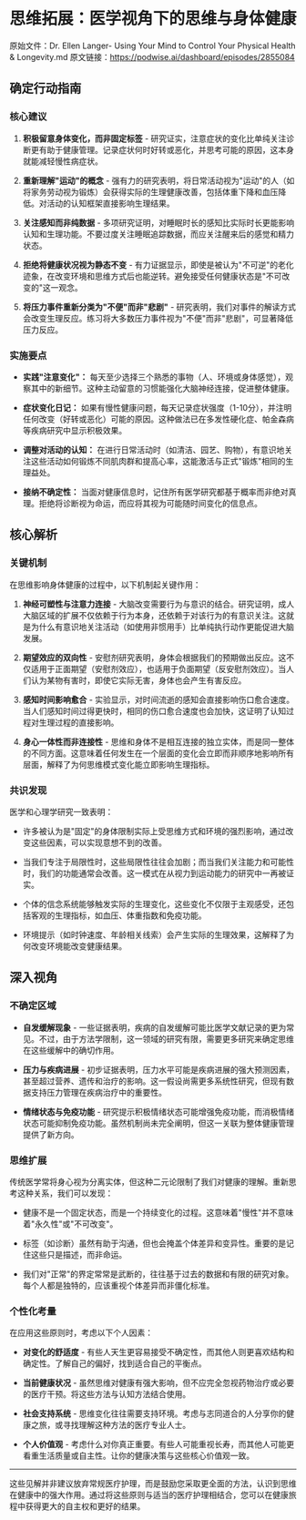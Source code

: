# 思维拓展：医学视角下的思维与身体健康

原始文件：Dr. Ellen Langer- Using Your Mind to Control Your Physical Health & Longevity.md
原文链接：https://podwise.ai/dashboard/episodes/2855084

## 确定行动指南

### 核心建议

1. **积极留意身体变化，而非固定标签** - 研究证实，注意症状的变化比单纯关注诊断更有助于健康管理。记录症状何时好转或恶化，并思考可能的原因，这本身就能减轻慢性病症状。

2. **重新理解"运动"的概念** - 强有力的研究表明，将日常活动视为"运动"的人（如将家务劳动视为锻炼）会获得实际的生理健康改善，包括体重下降和血压降低。对活动的认知框架直接影响生理结果。

3. **关注感知而非纯数据** - 多项研究证明，对睡眠时长的感知比实际时长更能影响认知和生理功能。不要过度关注睡眠追踪数据，而应关注醒来后的感觉和精力状态。

4. **拒绝将健康状况视为静态不变** - 有力证据显示，即使是被认为"不可逆"的老化迹象，在改变环境和思维方式后也能逆转。避免接受任何健康状态是"不可改变的"这一观念。

5. **将压力事件重新分类为"不便"而非"悲剧"** - 研究表明，我们对事件的解读方式会改变生理反应。练习将大多数压力事件视为"不便"而非"悲剧"，可显著降低压力反应。

### 实施要点

* **实践"注意变化"：** 每天至少选择三个熟悉的事物（人、环境或身体感觉），观察其中的新细节。这种主动留意的习惯能强化大脑神经连接，促进整体健康。

* **症状变化日记：** 如果有慢性健康问题，每天记录症状强度（1-10分），并注明任何改变（好转或恶化）可能的原因。这种做法已在多发性硬化症、帕金森病等疾病研究中显示积极效果。

* **调整对活动的认知：** 在进行日常活动时（如清洁、园艺、购物），有意识地关注这些活动如何锻炼不同肌肉群和提高心率，这能激活与正式"锻炼"相同的生理益处。

* **接纳不确定性：** 当面对健康信息时，记住所有医学研究都基于概率而非绝对真理。拒绝将诊断视为命运，而应将其视为可能随时间变化的信息点。

## 核心解析

### 关键机制

在思维影响身体健康的过程中，以下机制起关键作用：

1. **神经可塑性与注意力连接** - 大脑改变需要行为与意识的结合。研究证明，成人大脑区域的扩展不仅依赖于行为本身，还依赖于对该行为的有意识关注。这就是为什么有意识地关注活动（如使用非惯用手）比单纯执行动作更能促进大脑发展。

2. **期望效应的双向性** - 安慰剂研究表明，身体会根据我们的预期做出反应。这不仅适用于正面期望（安慰剂效应），也适用于负面期望（反安慰剂效应）。当人们认为某物有害时，即使它实际无害，身体也会产生有害反应。

3. **感知时间影响愈合** - 实验显示，对时间流逝的感知会直接影响伤口愈合速度。当人们感知时间过得更快时，相同的伤口愈合速度也会加快，这证明了认知过程对生理过程的直接影响。

4. **身心一体性而非连接性** - 思维和身体不是相互连接的独立实体，而是同一整体的不同方面。这意味着任何发生在一个层面的变化会立即而非顺序地影响所有层面，解释了为何思维模式变化能立即影响生理指标。

### 共识发现

医学和心理学研究一致表明：

* 许多被认为是"固定"的身体限制实际上受思维方式和环境的强烈影响，通过改变这些因素，可以实现意想不到的改善。

* 当我们专注于局限性时，这些局限性往往会加剧；而当我们关注能力和可能性时，我们的功能通常会改善。这一模式在从视力到运动能力的研究中一再被证实。

* 个体的信念系统能够触发实际的生理变化，这些变化不仅限于主观感受，还包括客观的生理指标，如血压、体重指数和免疫功能。

* 环境提示（如时钟速度、年龄相关线索）会产生实际的生理效果，这解释了为何改变环境能改变健康结果。

## 深入视角

### 不确定区域

* **自发缓解现象** - 一些证据表明，疾病的自发缓解可能比医学文献记录的更为常见。不过，由于方法学限制，这一领域的研究有限，需要更多研究来确定思维在这些缓解中的确切作用。

* **压力与疾病进展** - 初步证据表明，压力水平可能是疾病进展的强大预测因素，甚至超过营养、遗传和治疗的影响。这一假设尚需更多系统性研究，但现有数据支持压力管理在疾病治疗中的重要性。

* **情绪状态与免疫功能** - 研究提示积极情绪状态可能增强免疫功能，而消极情绪状态可能抑制免疫功能。虽然机制尚未完全阐明，但这一关联为整体健康管理提供了新方向。

### 思维扩展

传统医学常将身心视为分离实体，但这种二元论限制了我们对健康的理解。重新思考这种关系，我们可以发现：

* 健康不是一个固定状态，而是一个持续变化的过程。这意味着"慢性"并不意味着"永久性"或"不可改变"。

* 标签（如诊断）虽然有助于沟通，但也会掩盖个体差异和变异性。重要的是记住这些只是描述，而非命运。

* 我们对"正常"的界定常常是武断的，往往基于过去的数据和有限的研究对象。每个人都是独特的，应该重视个体差异而非僵化标准。

### 个性化考量

在应用这些原则时，考虑以下个人因素：

* **对变化的舒适度** - 有些人天生更容易接受不确定性，而其他人则更喜欢结构和确定性。了解自己的偏好，找到适合自己的平衡点。

* **当前健康状况** - 虽然思维对健康有强大影响，但不应完全忽视药物治疗或必要的医疗干预。将这些方法与认知方法结合使用。

* **社会支持系统** - 思维变化往往需要支持环境。考虑与志同道合的人分享你的健康之旅，或寻找理解这种方法的医疗专业人士。

* **个人价值观** - 考虑什么对你真正重要。有些人可能重视长寿，而其他人可能更看重生活质量或自主性。让你的健康决策与这些核心价值观一致。

---

这些见解并非建议放弃常规医疗护理，而是鼓励您采取更全面的方法，认识到思维在健康中的强大作用。通过将这些原则与适当的医疗护理相结合，您可以在健康旅程中获得更大的自主权和更好的结果。
